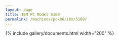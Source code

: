 ```yaml
---
layout: page
title: IBM PC Model 5160
permalink: /machines/pcx86/ibm/5160/
---
```


{% include gallery/documents.html width="200" %}
